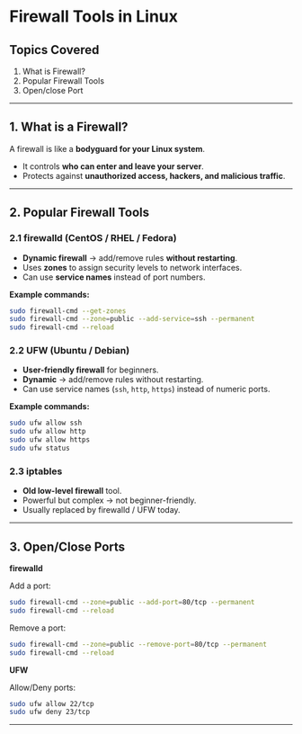 # Firewall Tools in Linux

## Topics Covered
1. What is Firewall?
2. Popular Firewall Tools
3. Open/close Port

---

## 1. What is a Firewall?
A firewall is like a **bodyguard for your Linux system**.  
- It controls **who can enter and leave your server**.  
- Protects against **unauthorized access, hackers, and malicious traffic**.

---

## 2. Popular Firewall Tools

### 2.1 firewalld (CentOS / RHEL / Fedora)
- **Dynamic firewall** → add/remove rules **without restarting**.  
- Uses **zones** to assign security levels to network interfaces.  
- Can use **service names** instead of port numbers.  

**Example commands:**
```bash
sudo firewall-cmd --get-zones
sudo firewall-cmd --zone=public --add-service=ssh --permanent
sudo firewall-cmd --reload
```

### 2.2 UFW (Ubuntu / Debian)

- **User-friendly firewall** for beginners.
- **Dynamic** → add/remove rules without restarting.
- Can use service names (`ssh`, `http`, `https`) instead of numeric ports.

**Example commands:**
```bash
sudo ufw allow ssh
sudo ufw allow http
sudo ufw allow https
sudo ufw status
```

### 2.3 iptables

- **Old low-level firewall** tool.
- Powerful but complex → not beginner-friendly.
- Usually replaced by firewalld / UFW today.

---

## 3. Open/Close Ports
**firewalld**

Add a port:
```bash
sudo firewall-cmd --zone=public --add-port=80/tcp --permanent
sudo firewall-cmd --reload
```
Remove a port:
```bash
sudo firewall-cmd --zone=public --remove-port=80/tcp --permanent
sudo firewall-cmd --reload
```

**UFW**

Allow/Deny ports:
```bash
sudo ufw allow 22/tcp
sudo ufw deny 23/tcp
```

---
